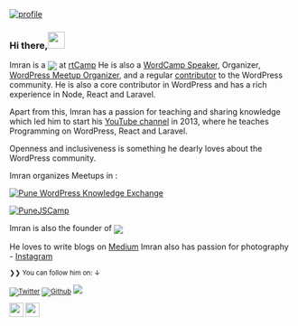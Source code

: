 <a href="https://youtube.com/ImranSayedDev/?sub_confirmation=1" target="_blank">
<img src="https://codeytek.com/wp-content/uploads/2020/07/stage-image.jpg" alt="profile" />
</a>

### Hi there,<img src="https://media.giphy.com/media/hvRJCLFzcasrR4ia7z/giphy.gif" width="30px">

Imran is a <a href="https://www.youtube.com/c/ImranSayedDev"><img align="center" src="https://img.shields.io/badge/Full%20Stack-Engineer-brightgreen"/></a> at <a href="https://rtCamp.com">rtCamp</a>
He is also a <a href="https://2020.asia.wordcamp.org/speaker/imran-sayed/">WordCamp Speaker</a>, Organizer, <a href="https://www.meetup.com/Pune-WordPress-Knowledge-Exchange/members/?op=leaders">WordPress Meetup Organizer</a>, and a regular <a href="https://profiles.wordpress.org/gsayed786/">contributor</a> to the WordPress community. He is also a core contributor in WordPress and has a rich experience in Node, React and Laravel.

Apart from this, Imran has a passion for teaching and sharing knowledge which led him to start his [YouTube channel](https://youtube.com/ImranSayedDev) in 2013, where he teaches Programming on WordPress, React and Laravel.

Openness and inclusiveness is something he dearly loves about the WordPress community.
</p>

Imran organizes Meetups in :

[![Pune WordPress Knowledge Exchange](https://img.shields.io/badge/1.meetup%20group-Pune%20WordPress%20Knowledge%20Exchange-blue)][m1]

[![PuneJSCamp](https://img.shields.io/badge/2.meetup%20group-PuneJSCamp-blue)][m2]

Imran is also the founder of <a href="https://codeytek.com"><img align="center" src="https://img.shields.io/badge/-Codeytek%20Academy-blue"/></a>
</p>

He loves to write blogs on [Medium](https://medium.com/@imranhsayed)
Imran also has passion for photography - [Instagram](https://www.instagram.com/kapture_magic/)

<small>❯❯ You can follow him on: ↓</strong>



[![Twitter](https://img.shields.io/twitter/follow/imranhsayed?label=%40imranhsayed&style=social)][t] [![Github](https://img.shields.io/github/followers/imranhsayed?style=social&label=Follow)][g] ![](https://komarev.com/ghpvc/?username=imranhsayed&style=flat-square&color=lightgrey)

[m1]: https://www.meetup.com/Pune-WordPress-Knowledge-Exchange
[m2]: https://www.meetup.com/PuneJSCamp/
[t]: https://twitter.com/imranhsayed
[g]: https://github.com/imranhsayed
<a href="https://www.youtube.com/c/ImranSayedDev?sub_confirmation=1"><img src="https://img.shields.io/badge/-YouTube-red?&style=for-the-badge&logo=youtube&logoColor=white" height=25></a>
<a href="https://imranhsayed.medium.com/"><img src="https://img.shields.io/badge/medium-%2312100E.svg?&style=for-the-badge&logo=medium&logoColor=white" height=25></a>
